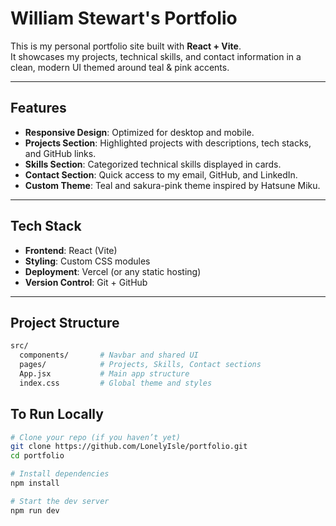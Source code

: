 # William Stewart's Portfolio

This is my personal portfolio site built with **React + Vite**.  
It showcases my projects, technical skills, and contact information in a clean, modern UI themed around teal & pink accents.

---

## Features

- **Responsive Design**: Optimized for desktop and mobile.
- **Projects Section**: Highlighted projects with descriptions, tech stacks, and GitHub links.
- **Skills Section**: Categorized technical skills displayed in cards.
- **Contact Section**: Quick access to my email, GitHub, and LinkedIn.
- **Custom Theme**: Teal and sakura-pink theme inspired by Hatsune Miku.

---

## Tech Stack

- **Frontend**: React (Vite)
- **Styling**: Custom CSS modules
- **Deployment**: Vercel (or any static hosting)
- **Version Control**: Git + GitHub

---

## Project Structure

```bash
src/
  components/       # Navbar and shared UI
  pages/            # Projects, Skills, Contact sections
  App.jsx           # Main app structure
  index.css         # Global theme and styles
```
## To Run Locally
```bash
# Clone your repo (if you haven’t yet)
git clone https://github.com/LonelyIsle/portfolio.git
cd portfolio

# Install dependencies
npm install

# Start the dev server
npm run dev
```
